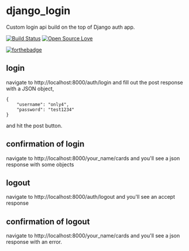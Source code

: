 # django_login
Custom login api build on the top of Django auth app.

[![Build Status](https://www.travis-ci.com/mohitkyadav/algos-ngular.svg?branch=master)](https://travis-ci.org/mohitkyadav/django_login)
[![Open Source Love](https://badges.frapsoft.com/os/mit/mit.svg?v=102)](https://github.com/mohitkyadav/django_login)

[![forthebadge](http://forthebadge.com/images/badges/built-with-love.svg)](https://github.com/SolidScript/django_login)

## login
navigate to http://localhost:8000/auth/login and fill out the post response with a JSON object,
```
{
    "username": "only4",
    "password": "test1234"
}
```
and hit the post button.

## confirmation of login
navigate to http://localhost:8000/your_name/cards and you'll see a json response with some objects

## logout
navigate to http://localhost:8000/auth/logout and you'll see an accept response


## confirmation of logout
navigate to http://localhost:8000/your_name/cards and you'll see a json response with an error.
